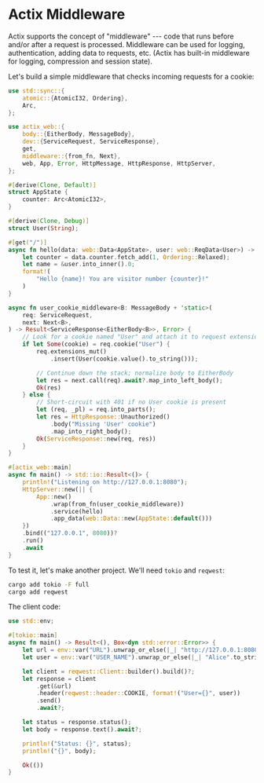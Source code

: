 # Actix Middleware

Actix supports the concept of "middleware" --- code that runs before and/or after a request is processed. Middleware can be used for logging, authentication, adding data to requests, etc. (Actix has built-in middleware for logging, compression and session state).

Let's build a simple middleware that checks incoming requests for a cookie:

```rust
use std::sync::{
    atomic::{AtomicI32, Ordering},
    Arc,
};

use actix_web::{
    body::{EitherBody, MessageBody},
    dev::{ServiceRequest, ServiceResponse},
    get,
    middleware::{from_fn, Next},
    web, App, Error, HttpMessage, HttpResponse, HttpServer,
};

#[derive(Clone, Default)]
struct AppState {
    counter: Arc<AtomicI32>,
}

#[derive(Clone, Debug)]
struct User(String);

#[get("/")]
async fn hello(data: web::Data<AppState>, user: web::ReqData<User>) -> String {
    let counter = data.counter.fetch_add(1, Ordering::Relaxed);
    let name = &user.into_inner().0;
    format!(
        "Hello {name}! You are visitor number {counter}!"
    )
}

async fn user_cookie_middleware<B: MessageBody + 'static>(
    req: ServiceRequest,
    next: Next<B>,
) -> Result<ServiceResponse<EitherBody<B>>, Error> {
    // Look for a cookie named "User" and attach it to request extensions.
    if let Some(cookie) = req.cookie("User") {
        req.extensions_mut()
            .insert(User(cookie.value().to_string()));

        // Continue down the stack; normalize body to EitherBody
        let res = next.call(req).await?.map_into_left_body();
        Ok(res)
    } else {
        // Short-circuit with 401 if no User cookie is present
        let (req, _pl) = req.into_parts();
        let res = HttpResponse::Unauthorized()
            .body("Missing 'User' cookie")
            .map_into_right_body();
        Ok(ServiceResponse::new(req, res))
    }
}

#[actix_web::main]
async fn main() -> std::io::Result<()> {
    println!("Listening on http://127.0.0.1:8080");
    HttpServer::new(|| {
        App::new()
            .wrap(from_fn(user_cookie_middleware))
            .service(hello)
            .app_data(web::Data::new(AppState::default()))
    })
    .bind(("127.0.0.1", 8080))?
    .run()
    .await
}
```

To test it, let's make another project. We'll need `tokio` and `reqwest`:

```bash
cargo add tokio -F full
cargo add reqwest
```

The client code:

```rust
use std::env;

#[tokio::main]
async fn main() -> Result<(), Box<dyn std::error::Error>> {
    let url = env::var("URL").unwrap_or_else(|_| "http://127.0.0.1:8080/".to_string());
    let user = env::var("USER_NAME").unwrap_or_else(|_| "Alice".to_string());

    let client = reqwest::Client::builder().build()?;
    let response = client
        .get(&url)
        .header(reqwest::header::COOKIE, format!("User={}", user))
        .send()
        .await?;

    let status = response.status();
    let body = response.text().await?;

    println!("Status: {}", status);
    println!("{}", body);

    Ok(())
}
```